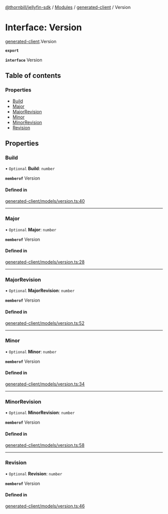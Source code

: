 [@thornbill/jellyfin-sdk](../README.md) / [Modules](../modules.md) / [generated-client](../modules/generated_client.md) / Version

# Interface: Version

[generated-client](../modules/generated_client.md).Version

**`export`**

**`interface`** Version

## Table of contents

### Properties

- [Build](generated_client.Version.md#build)
- [Major](generated_client.Version.md#major)
- [MajorRevision](generated_client.Version.md#majorrevision)
- [Minor](generated_client.Version.md#minor)
- [MinorRevision](generated_client.Version.md#minorrevision)
- [Revision](generated_client.Version.md#revision)

## Properties

### Build

• `Optional` **Build**: `number`

**`memberof`** Version

#### Defined in

[generated-client/models/version.ts:40](https://github.com/thornbill/jellyfin-sdk-typescript/blob/c68c853/src/generated-client/models/version.ts#L40)

___

### Major

• `Optional` **Major**: `number`

**`memberof`** Version

#### Defined in

[generated-client/models/version.ts:28](https://github.com/thornbill/jellyfin-sdk-typescript/blob/c68c853/src/generated-client/models/version.ts#L28)

___

### MajorRevision

• `Optional` **MajorRevision**: `number`

**`memberof`** Version

#### Defined in

[generated-client/models/version.ts:52](https://github.com/thornbill/jellyfin-sdk-typescript/blob/c68c853/src/generated-client/models/version.ts#L52)

___

### Minor

• `Optional` **Minor**: `number`

**`memberof`** Version

#### Defined in

[generated-client/models/version.ts:34](https://github.com/thornbill/jellyfin-sdk-typescript/blob/c68c853/src/generated-client/models/version.ts#L34)

___

### MinorRevision

• `Optional` **MinorRevision**: `number`

**`memberof`** Version

#### Defined in

[generated-client/models/version.ts:58](https://github.com/thornbill/jellyfin-sdk-typescript/blob/c68c853/src/generated-client/models/version.ts#L58)

___

### Revision

• `Optional` **Revision**: `number`

**`memberof`** Version

#### Defined in

[generated-client/models/version.ts:46](https://github.com/thornbill/jellyfin-sdk-typescript/blob/c68c853/src/generated-client/models/version.ts#L46)
